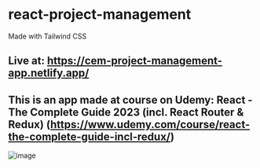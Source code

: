 # react-project-management

Made with Tailwind CSS

## Live at: https://cem-project-management-app.netlify.app/

## This is an app made at course on Udemy: React - The Complete Guide 2023 (incl. React Router & Redux) (https://www.udemy.com/course/react-the-complete-guide-incl-redux/)

![image](https://github.com/BerkayCemIzer/react-project-management/assets/94552755/163b2381-acdc-4128-8465-6f0d2b2fa436)
